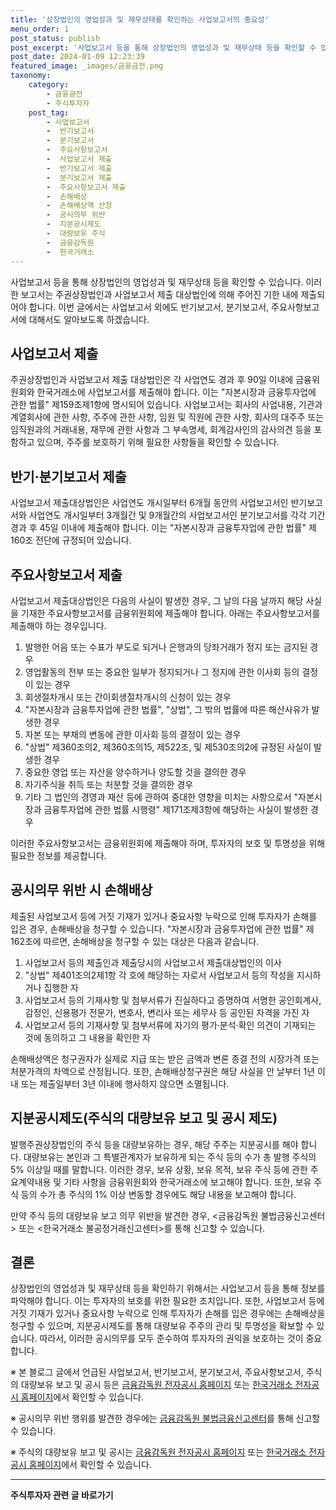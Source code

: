 ```yaml
---
title: '상장법인의 영업성과 및 재무상태를 확인하는 사업보고서의 중요성'
menu_order: 1
post_status: publish
post_excerpt: '사업보고서 등을 통해 상장법인의 영업성과 및 재무상태 등을 확인할 수 있습니다. 이러한 보고서는 주권상장법인과 사업보고서 제출 대상법인에 의해 주어진 기한 내에 제출되어야 합니다. 이번 글에서는 사업보고서 외에도 반기보고서, 분기보고서, 주요사항보고서에 대해서도 알아보도록 하겠습니다.'
post_date: 2024-01-09 12:23:39
featured_image: _images/금융금전.png
taxonomy:
    category:
        - 금융금전
        - 주식투자자
    post_tag:
        - 사업보고서
        -  반기보고서
        -  분기보고서
        -  주요사항보고서
        -  사업보고서 제출
        -  반기보고서 제출
        -  분기보고서 제출
        -  주요사항보고서 제출
        -  손해배상
        -  손해배상액 산정
        -  공시의무 위반
        -  지분공시제도
        -  대량보유 주식
        -  금융감독원
        -  한국거래소
---
```



사업보고서 등을 통해 상장법인의 영업성과 및 재무상태 등을 확인할 수 있습니다. 이러한 보고서는 주권상장법인과 사업보고서 제출 대상법인에 의해 주어진 기한 내에 제출되어야 합니다. 이번 글에서는 사업보고서 외에도 반기보고서, 분기보고서, 주요사항보고서에 대해서도 알아보도록 하겠습니다.

## 사업보고서 제출

주권상장법인과 사업보고서 제출 대상법인은 각 사업연도 경과 후 90일 이내에 금융위원회와 한국거래소에 사업보고서를 제출해야 합니다. 이는 "자본시장과 금융투자업에 관한 법률" 제159조제1항에 명시되어 있습니다. 사업보고서는 회사의 사업내용, 기관과 계열회사에 관한 사항, 주주에 관한 사항, 임원 및 직원에 관한 사항, 회사의 대주주 또는 임직원과의 거래내용, 재무에 관한 사항과 그 부속명세, 회계감사인의 감사의견 등을 포함하고 있으며, 주주를 보호하기 위해 필요한 사항들을 확인할 수 있습니다.

## 반기·분기보고서 제출

사업보고서 제출대상법인은 사업연도 개시일부터 6개월 동안의 사업보고서인 반기보고서와 사업연도 개시일부터 3개월간 및 9개월간의 사업보고서인 분기보고서를 각각 기간 경과 후 45일 이내에 제출해야 합니다. 이는 "자본시장과 금융투자업에 관한 법률" 제160조 전단에 규정되어 있습니다.

## 주요사항보고서 제출

사업보고서 제출대상법인은 다음의 사실이 발생한 경우, 그 날의 다음 날까지 해당 사실을 기재한 주요사항보고서를 금융위원회에 제출해야 합니다. 아래는 주요사항보고서를 제출해야 하는 경우입니다.

1. 발행한 어음 또는 수표가 부도로 되거나 은행과의 당좌거래가 정지 또는 금지된 경우
2. 영업활동의 전부 또는 중요한 일부가 정지되거나 그 정지에 관한 이사회 등의 결정이 있는 경우
3. 회생절차개시 또는 간이회생절차개시의 신청이 있는 경우
4. "자본시장과 금융투자업에 관한 법률", "상법", 그 밖의 법률에 따른 해산사유가 발생한 경우
5. 자본 또는 부채의 변동에 관한 이사회 등의 결정이 있는 경우
6. "상법" 제360조의2, 제360조의15, 제522조, 및 제530조의2에 규정된 사실이 발생한 경우
7. 중요한 영업 또는 자산을 양수하거나 양도할 것을 결의한 경우
8. 자기주식을 취득 또는 처분할 것을 결의한 경우
9. 기타 그 법인의 경영과 재산 등에 관하여 중대한 영향을 미치는 사항으로서 "자본시장과 금융투자업에 관한 법률 시행령" 제171조제3항에 해당하는 사실이 발생한 경우

이러한 주요사항보고서는 금융위원회에 제출해야 하며, 투자자의 보호 및 투명성을 위해 필요한 정보를 제공합니다.

## 공시의무 위반 시 손해배상
제출된 사업보고서 등에 거짓 기재가 있거나 중요사항 누락으로 인해 투자자가 손해를 입은 경우, 손해배상을 청구할 수 있습니다. "자본시장과 금융투자업에 관한 법률" 제162조에 따르면, 손해배상을 청구할 수 있는 대상은 다음과 같습니다.

1. 사업보고서 등의 제출인과 제출당시의 사업보고서 제출대상법인의 이사
2. "상법" 제401조의2제1항 각 호에 해당하는 자로서 사업보고서 등의 작성을 지시하거나 집행한 자
3. 사업보고서 등의 기재사항 및 첨부서류가 진실하다고 증명하여 서명한 공인회계사, 감정인, 신용평가 전문가, 변호사, 변리사 또는 세무사 등 공인된 자격을 가진 자
4. 사업보고서 등의 기재사항 및 첨부서류에 자기의 평가·분석·확인 의견이 기재되는 것에 동의하고 그 내용을 확인한 자

손해배상액은 청구권자가 실제로 지급 또는 받은 금액과 변론 종결 전의 시장가격 또는 처분가격의 차액으로 산정됩니다. 또한, 손해배상청구권은 해당 사실을 안 날부터 1년 이내 또는 제출일부터 3년 이내에 행사하지 않으면 소멸됩니다.

## 지분공시제도(주식의 대량보유 보고 및 공시 제도)

발행주권상장법인의 주식 등을 대량보유하는 경우, 해당 주주는 지분공시를 해야 합니다. 대량보유는 본인과 그 특별관계자가 보유하게 되는 주식 등의 수가 총 발행 주식의 5% 이상일 때를 말합니다. 이러한 경우, 보유 상황, 보유 목적, 보유 주식 등에 관한 주요계약내용 및 기타 사항을 금융위원회와 한국거래소에 보고해야 합니다. 또한, 보유 주식 등의 수가 총 주식의 1% 이상 변동할 경우에도 해당 내용을 보고해야 합니다.

만약 주식 등의 대량보유 보고 의무 위반을 발견한 경우, <금융감독원 불법금융신고센터> 또는 <한국거래소 불공정거래신고센터>를 통해 신고할 수 있습니다.

## 결론

상장법인의 영업성과 및 재무상태 등을 확인하기 위해서는 사업보고서 등을 통해 정보를 파악해야 합니다. 이는 투자자의 보호를 위한 필요한 조치입니다. 또한, 사업보고서 등에 거짓 기재가 있거나 중요사항 누락으로 인해 투자자가 손해를 입은 경우에는 손해배상을 청구할 수 있으며, 지분공시제도를 통해 대량보유 주주의 관리 및 투명성을 확보할 수 있습니다. 따라서, 이러한 공시의무를 모두 준수하여 투자자의 권익을 보호하는 것이 중요합니다.

※ 본 블로그 글에서 언급된 사업보고서, 반기보고서, 분기보고서, 주요사항보고서, 주식의 대량보유 보고 및 공시 등은 [금융감독원 전자공시 홈페이지](http://dart.fss.or.kr) 또는 [한국거래소 전자공시 홈페이지](https://kind.krx.co.kr)에서 확인할 수 있습니다.

※ 공시의무 위반 행위를 발견한 경우에는 [금융감독원 불법금융신고센터](https://www.fss.or.kr/fss/kr/illegalp/index.jsp)를 통해 신고할 수 있습니다.

※ 주식의 대량보유 보고 및 공시는 [금융감독원 전자공시 홈페이지](http://dart.fss.or.kr) 또는 [한국거래소 전자공시 홈페이지](https://kind.krx.co.kr)에서 확인할 수 있습니다.
<!-- wp:separator -->
<hr class="wp-block-separator has-alpha-channel-opacity"/>
<!-- /wp:separator -->

<!-- wp:group {"backgroundColor":"base","layout":{"type":"constrained"}} -->
<div class="wp-block-group has-base-background-color has-background"><!-- wp:paragraph {"align":"center","fontSize":"medium"} -->
<p class="has-text-align-center has-large-font-size"><strong>주식투자자 관련 글 바로가기</strong></p>
<!-- /wp:paragraph -->


<!-- wp:latest-posts
{"categories":[{"id":15119,"count":19,"description":"","link":"https://uknowlaw.com/category/%ec%a3%bc%ec%8b%9d%ed%88%ac%ec%9e%90%ec%9e%90/","name":"주식투자자","slug":"주식투자자","taxonomy":"category","parent":0,"meta":[],"_links":{"self":[{"href":"https://uknowlaw.com/wp-json/wp/v2/categories/15119"}],"collection":[{"href":"https://uknowlaw.com/wp-json/wp/v2/categories"}],"about":[{"href":"https://uknowlaw.com/wp-json/wp/v2/taxonomies/category"}],"wp:post_type":[{"href":"https://uknowlaw.com/wp-json/wp/v2/posts?categories=15119"}],"curies":[{"name":"wp","href":"https://api.w.org/{rel}","templated":true}]}}],"postsToShow":100,"excerptLength":28,"postLayout":"grid","columns":2,"featuredImageAlign":"left","featuredImageSizeSlug":"large","fontSize":"small"} /--></div>
<!-- /wp:group -->